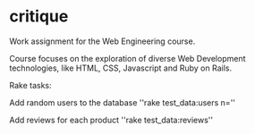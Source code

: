 # critique
Work assignment for the Web Engineering course.

Course focuses on the exploration of diverse Web Development technologies, like HTML, CSS, Javascript and Ruby on Rails.

Rake tasks:

Add random users to the database
''rake test_data:users n=<nr users>''

Add reviews for each product
''rake test_data:reviews''

